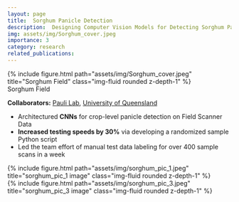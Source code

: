 ```yaml
---
layout: page
title:  Sorghum Panicle Detection
description:  Designing Computer Vision Models for Detecting Sorghum Panicles in Large Field Scans
img: assets/img/Sorghum_cover.jpeg
importance: 3
category: research
related_publications:
---
```

<div class="row">
    <div class="col-sm mt-3 mt-md-0">
        {% include figure.html path="assets/img/Sorghum_cover.jpeg" title="Sorghum Field" class="img-fluid rounded z-depth-1" %}
    </div>
</div>
<div class="caption">
    Sorghum Field
</div>

**Collaborators:** [Pauli Lab](https://thepaulilab.com/), [University of Queensland](https://espace.library.uq.edu.au/view/UQ:9c3dd16)

- Architectured **CNNs** for crop-level panicle detection on Field Scanner Data
- **Increased testing speeds by 30%** via developing a randomized sample Python script
- Led the team effort of manual test data labeling for over 400 sample scans in a week

<div class="row">
    <div class="col-sm mt-3 mt-md-0">
        {% include figure.html path="assets/img/sorghum_pic_1.jpeg" title="sorghum_pic_1 image" class="img-fluid rounded z-depth-1" %}
    </div>
    <div class="col-sm mt-3 mt-md-0">
        {% include figure.html path="assets/img/sorghum_pic_3.jpeg" title="sorghum_pic_3 image" class="img-fluid rounded z-depth-1" %}
    </div>
</div>